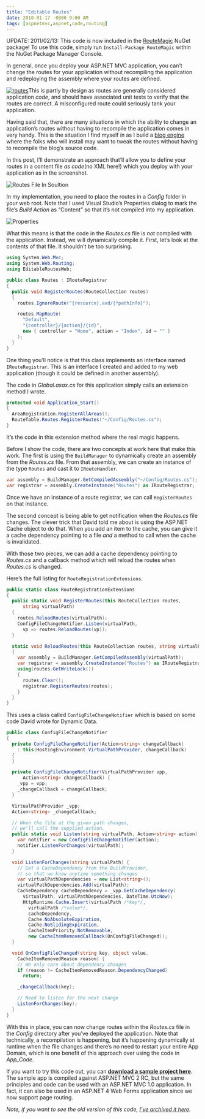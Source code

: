 ```yaml
---
title: "Editable Routes"
date: 2010-01-17 -0800 9:00 AM
tags: [aspnetmvc,aspnet,code,routing]
---
```

UPDATE: 2011/02/13: This code is now included in the
[RouteMagic](http://haacked.com/archive/2011/01/30/introducing-routemagic.aspx "Introducing RouteMagic")
NuGet package! To use this code, simply run `Install-Package RouteMagic`
within the NuGet Package Manager Console.

In general, once you deploy your ASP.NET MVC application, you can’t
change the routes for your application without recompiling the
application and redeploying the assembly where your routes are defined.

[![routes](http://haacked.com/images/haacked_com/WindowsLiveWriter/EditableRoutes_12F42/routes_3.jpg "routes")](http://www.sxc.hu/photo/732646 "Vias 2 by L Avi at sxc.hu")This
is partly by design as routes are generally considered application
*code*, and should have associated unit tests to verify that the routes
are correct. A misconfigured route could seriously tank your
application.

Having said that, there are many situations in which the ability to
change an application’s routes without having to recompile the
application comes in very handy. This is the situation I find myself in
as I build a [blog
engine](http://subtextproject.com/ "Subtext Project Website") where the
folks who will install may want to tweak the routes without having to
recompile the blog’s source code.

In this post, I’ll demonstrate an approach that’ll allow you to define
your routes in a content file *as code*(no XML here!) which you deploy
with your application as in the screenshot.

![Routes File In
Soultion](http://haacked.com/images/haacked_com/WindowsLiveWriter/EditableRoutes_12F42/solution-explorer_3.png "Routes File In Soultion")

In my implementation, you need to place the routes in a *Config* folder
in your web root. Note that I used Visual Studio’s Properties dialog to
mark the file’s *Build Action* as “Content” so that it’s not compiled
into my application.

![Properties](http://haacked.com/images/haacked_com/WindowsLiveWriter/EditableRoutes_9EFD/Properties_3.png "Properties")

What this means is that the code in the *Routes.cs* file is *not*
compiled with the application. Instead, we will dynamically compile it.
First, let’s look at the contents of that file. It shouldn’t be too
surprising.

```csharp
using System.Web.Mvc;
using System.Web.Routing;
using EditableRoutesWeb;

public class Routes : IRouteRegistrar
{
  public void RegisterRoutes(RouteCollection routes)
  {
    routes.IgnoreRoute("{resource}.axd/{*pathInfo}");

    routes.MapRoute(
      "Default",
      "{controller}/{action}/{id}",
      new { controller = "Home", action = "Index", id = "" }
    );
  }
}
```

One thing you’ll notice is that this class implements an interface named
`IRouteRegistrar`. This is an interface I created and added to my web
application (though it could be defined in another assembly).

The code in *Global.asax.cs* for this application simply calls an
extension method I wrote.

```csharp
protected void Application_Start()
{
  AreaRegistration.RegisterAllAreas();
  RouteTable.Routes.RegisterRoutes("~/Config/Routes.cs");
}
```

It’s the code in this extension method where the real magic happens.

Before I show the code, there are two concepts at work here that make
this work. The first is using the `BuildManager` to dynamically create
an assembly from the *Routes.cs* file. From that assembly, we can create
an instance of the type `Routes` and cast it to `IRouteHandler`.

```csharp
var assembly = BuildManager.GetCompiledAssembly("~/Config/Routes.cs");
var registrar = assembly.CreateInstance("Routes") as IRouteRegistrar;
```

Once we have an instance of a route registrar, we can call
`RegisterRoutes` on that instance.

The second concept is being able to get notification when the
*Routes.cs* file changes. The clever trick that David told me about is
using the ASP.NET Cache object to do that. When you add an item to the
cache, you can give it a cache dependency pointing to a file *and* a
method to call when the cache is invalidated.

With those two pieces, we can add a cache dependency pointing to
*Routes.cs* and a callback method which will reload the routes when
*Routes.cs* is changed.

Here’s the full listing for `RouteRegistrationExtensions`.

```csharp
public static class RouteRegistrationExtensions
{
  public static void RegisterRoutes(this RouteCollection routes, 
      string virtualPath)
  {
    routes.ReloadRoutes(virtualPath);
    ConfigFileChangeNotifier.Listen(virtualPath, 
      vp => routes.ReloadRoutes(vp));
  }

  static void ReloadRoutes(this RouteCollection routes, string virtualPath)
  {
    var assembly = BuildManager.GetCompiledAssembly(virtualPath);
    var registrar = assembly.CreateInstance("Routes") as IRouteRegistrar;
    using(routes.GetWriteLock())
    {
      routes.Clear();
      registrar.RegisterRoutes(routes);
    }
  }
}
```

This uses a class called `ConfigFileChangeNotifier` which is based on
some code David wrote for Dynamic Data.

```csharp
public class ConfigFileChangeNotifier
{
  private ConfigFileChangeNotifier(Action<string> changeCallback)
    : this(HostingEnvironment.VirtualPathProvider, changeCallback)
  { 
  }

  private ConfigFileChangeNotifier(VirtualPathProvider vpp, 
      Action<string> changeCallback) {
    _vpp = vpp;
    _changeCallback = changeCallback;
  }

  VirtualPathProvider _vpp;
  Action<string> _changeCallback;

  // When the file at the given path changes, 
  // we'll call the supplied action.
  public static void Listen(string virtualPath, Action<string> action) {
    var notifier = new ConfigFileChangeNotifier(action);
    notifier.ListenForChanges(virtualPath);
  }

  void ListenForChanges(string virtualPath) {
    // Get a CacheDependency from the BuildProvider, 
    // so that we know anytime something changes
    var virtualPathDependencies = new List<string>();
    virtualPathDependencies.Add(virtualPath);
    CacheDependency cacheDependency = _vpp.GetCacheDependency(
      virtualPath, virtualPathDependencies, DateTime.UtcNow);
      HttpRuntime.Cache.Insert(virtualPath /*key*/,
        virtualPath /*value*/,
        cacheDependency,
        Cache.NoAbsoluteExpiration,
        Cache.NoSlidingExpiration,
        CacheItemPriority.NotRemovable,
        new CacheItemRemovedCallback(OnConfigFileChanged));
  }

  void OnConfigFileChanged(string key, object value, 
    CacheItemRemovedReason reason) {
    // We only care about dependency changes
    if (reason != CacheItemRemovedReason.DependencyChanged)
      return;

    _changeCallback(key);

    // Need to listen for the next change
    ListenForChanges(key);
  }
}
```

With this in place, you can now change routes within the *Routes.cs*
file in the *Config* directory after you’ve deployed the application.
Note that technically, a recompilation is happening, but it’s happening
dynamically at runtime when the file changes and there’s no need to
restart your entire App Domain, which is one benefit of this approach
over using the code in *App\_Code*.

If you want to try this code out, you can **[download a sample project
here](http://code.haacked.com/mvc-2/EditableRoutesDemo.zip "Editable Routes Demo")**.
The sample app is compiled against ASP.NET MVC 2 RC, but the same
principles and code can be used with an ASP.NET MVC 1.0 application. In
fact, it can also be used in an ASP.NET 4 Web Forms application since we
now support page routing.

*Note, if you want to see the old version of this code, [I’ve archived
it
here](http://code.haacked.com/mvc-2/EditableRoutesDemo-FileSystemWatcher.zip "Old FileSystemWatcher version of this code").*
